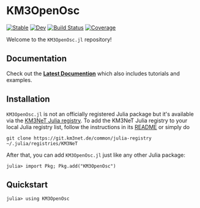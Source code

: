 # KM3OpenOsc

[![Stable](https://img.shields.io/badge/docs-stable-blue.svg)](https://common.pages.km3net.de/KM3OpenOsc.jl/stable)
[![Dev](https://img.shields.io/badge/docs-dev-blue.svg)](https://common.pages.km3net.de/KM3OpenOsc.jl/dev)
[![Build Status](https://git.km3net.de/common/KM3OpenOsc.jl/badges/main/pipeline.svg)](https://git.km3net.de/common/KM3OpenOsc.jl/pipelines)
[![Coverage](https://git.km3net.de/common/KM3OpenOsc.jl/badges/main/coverage.svg)](https://git.km3net.de/common/KM3OpenOsc.jl/commits/main)

Welcome to the `KM3OpenOsc.jl` repository!


## Documentation

Check out the **[Latest Documention](https://common.pages.km3net.de/KM3OpenOsc.jl/dev)**
which also includes tutorials and examples.


## Installation

`KM3OpenOsc.jl` is not an officially registered Julia package but it's available via
the [KM3NeT Julia registry](https://git.km3net.de/common/julia-registry). To add
the KM3NeT Julia registry to your local Julia registry list, follow the
instructions in its
[README](https://git.km3net.de/common/julia-registry#adding-the-registry) or simply do

    git clone https://git.km3net.de/common/julia-registry ~/.julia/registries/KM3NeT
    
After that, you can add `KM3OpenOsc.jl` just like any other Julia package:

    julia> import Pkg; Pkg.add("KM3OpenOsc")
    

## Quickstart

``` julia-repl
julia> using KM3OpenOsc
```
